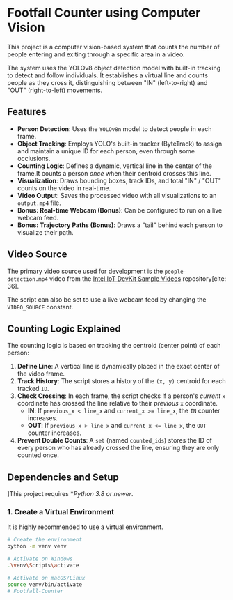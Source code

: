 # Footfall Counter using Computer Vision

This project is a computer vision-based system that counts the number of people entering and exiting through a specific area in a video.

The system uses the YOLOv8 object detection model with built-in tracking to detect and follow individuals. It establishes a virtual line and counts people as they cross it, distinguishing between "IN" (left-to-right) and "OUT" (right-to-left) movements.

##  Features

* **Person Detection**: Uses the `YOLOv8n` model to detect people in each frame.
* **Object Tracking**: Employs YOLO's built-in tracker (ByteTrack) to assign and maintain a unique ID for each person, even through some occlusions.
* **Counting Logic**: Defines a dynamic, vertical line in the center of the frame.It counts a person *once* when their centroid crosses this line.
* **Visualization**: Draws bounding boxes, track IDs, and total "IN" / "OUT" counts on the video in real-time.
* **Video Output**: Saves the processed video with all visualizations to an `output.mp4` file.
* **Bonus: Real-time Webcam (Bonus)**: Can be configured to run on a live webcam feed.
* **Bonus: Trajectory Paths (Bonus)**: Draws a "tail" behind each person to visualize their path.

##  Video Source

The primary video source used for development is the `people-detection.mp4` video from the [Intel IoT DevKit Sample Videos](https://github.com/intel-iot-devkit/sample-videos) repository[cite: 36].

The script can also be set to use a live webcam feed by changing the `VIDEO_SOURCE` constant.

##  Counting Logic Explained

The counting logic is based on tracking the centroid (center point) of each person:

1.  **Define Line**: A vertical line is dynamically placed in the exact center of the video frame.
2.  **Track History**: The script stores a history of the `(x, y)` centroid for each tracked `ID`.
3.  **Check Crossing**: In each frame, the script checks if a person's *current* `x` coordinate has crossed the line relative to their *previous* `x` coordinate.
    * **IN**: If `previous_x < line_x` and `current_x >= line_x`, the `IN` counter increases.
    * **OUT**: If `previous_x > line_x` and `current_x <= line_x`, the `OUT` counter increases.
4.  **Prevent Double Counts**: A `set` (named `counted_ids`) stores the ID of every person who has already crossed the line, ensuring they are only counted once.

##  Dependencies and Setup

]This project requires **Python 3.8 or newer*.

### 1. Create a Virtual Environment

It is highly recommended to use a virtual environment.

```bash
# Create the environment
python -m venv venv

# Activate on Windows
.\venv\Scripts\activate

# Activate on macOS/Linux
source venv/bin/activate
# Footfall-Counter
